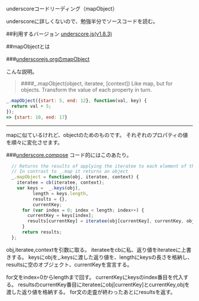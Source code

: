 underscoreコードリーディング（mapObject）

underscoreに詳しくないので、勉強半分でソースコードを読む。



##利用するバージョン
[underscore.js(v1.8.3)](https://github.com/jashkenas/underscore/tree/1.8.3)


##mapObjectとは


###[underscorejs.orgのmapObject](http://underscorejs.org/#mapObject)

こんな説明。
>####_.mapObject(object, iteratee, [context]) 
>Like map, but for objects. 
>Transform the value of each property in turn.

```javascript
_.mapObject({start: 5, end: 12}, function(val, key) {
  return val + 5;
});
=> {start: 10, end: 17}
```
------------- 
mapに似ているけれど、objectのためのものです。
それぞれのプロパティの値を順々に変化させます。


###[underscore.compose](https://github.com/jashkenas/underscore/blob/1.8.3/underscore.js#L863)
コード的にはこのあたり。

```javascript
  // Returns the results of applying the iteratee to each element of the object
  // In contrast to _.map it returns an object
  _.mapObject = function(obj, iteratee, context) {
    iteratee = cb(iteratee, context);
    var keys =  _.keys(obj),
          length = keys.length,
          results = {},
          currentKey;
      for (var index = 0; index < length; index++) {
        currentKey = keys[index];
        results[currentKey] = iteratee(obj[currentKey], currentKey, obj);
      }
      return results;
  };

```

obj,iteratee,contextを引数に取る。
iterateeをcbに私、返り値をiterateeに上書きする。
keysにobjを_.keysに渡した返り値を、lengthにkeysの長さを格納し、resultsに空のオブジェクト、currentKeyを宣言する。

for文をindex=0からlengthまで回す。
currentKeyにkeysのindex番目を代入する。
resultsのcurrentKey番目にiterateeにobj[currentKey]とcurrentKey,objを渡した返り値を格納する。
for文の走査が終わったあとにresultsを返す。


